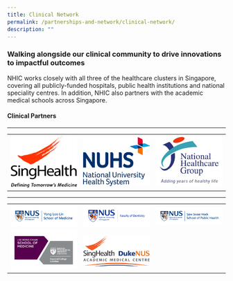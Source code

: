 ```yaml
---
title: Clinical Network
permalink: /partnerships-and-network/clinical-network/
description: ""
---
```

### Walking alongside our clinical community to drive innovations to impactful outcomes

NHIC works closely with all three of the healthcare clusters in Singapore, covering all publicly-funded hospitals, public health institutions and national speciality centres. In addition, NHIC also partners with the academic medical schools across Singapore. 


#### Clinical Partners

---

<table>
	<tbody>
		<tr>
			<td width="33%">
				<a href="https://corp.nhg.com.sg/Pages/default.aspx">
					<img src="/images/sglogo.jpg">
				</a>
			</td>
			<td width="33%">
				<a href="https://www.nuhs.edu.sg/Pages/Home.aspx">
					<img src="/images/nuhslogo.png">
				</a>
			</td>
			<td width="33%">
				<a href="https://www.singhealth.com.sg/">
					<img src="/images/nhglogo.PNG">
				</a>
			</td>
		</tr>
	</tbody>
</table>

---

<table>
	<tbody>
		<tr>
			<td width="33%">
				<a href="https://medicine.nus.edu.sg/">
					<img src="/images/nusmedicine.jpg">
				</a>
			</td>
			<td width="33%">
				<a href="http://www.dentistry.nus.edu.sg/">
					<img src="/images/nusfod.jpg">
				</a>
			</td>
			<td width="33%">
				<a href="https://sph.nus.edu.sg/">
					<img src="/images/nussshsph.jpg">
				</a>
			</td>
		</tr>
		<tr>
				<td width="33%">
				<a href="https://www.ntu.edu.sg/medicine">
					<img src="/images/lkclogo.jpg">
				</a>
			</td>
			<td width="33%">
				<a href="https://www.academic-medicine.edu.sg/ampartnership">
					<img src="/images/shdnus.jpg">
				</a>
		</td></tr>
	</tbody>
</table>